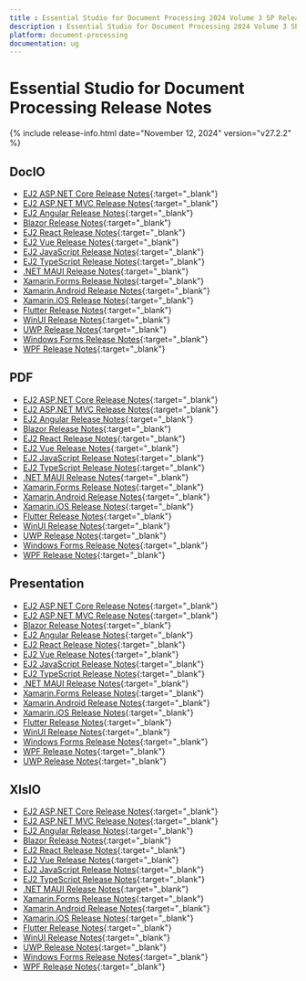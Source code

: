 ```yaml
---
title : Essential Studio for Document Processing 2024 Volume 3 SP Release Release Notes  
description : Essential Studio for Document Processing 2024 Volume 3 SP Release Release Notes  
platform: document-processing
documentation: ug
---
```


# Essential Studio for Document Processing  Release Notes  

{% include release-info.html date="November 12, 2024"  version="v27.2.2" %}


## DocIO

* [EJ2 ASP.NET Core Release Notes](https://ej2.syncfusion.com/aspnetcore/documentation/release-notes/27.2.2#docio){:target="_blank"}
* [EJ2 ASP.NET MVC Release Notes](https://ej2.syncfusion.com/aspnetmvc/documentation/release-notes/27.2.2#docio){:target="_blank"}
* [EJ2 Angular Release Notes](https://ej2.syncfusion.com/angular/documentation/release-notes/27.2.2#docio){:target="_blank"}
* [Blazor Release Notes](https://blazor.syncfusion.com/documentation/release-notes/27.2.2#docio){:target="_blank"}
* [EJ2 React Release Notes](https://ej2.syncfusion.com/react/documentation/release-notes/27.2.2#docio){:target="_blank"}
* [EJ2 Vue  Release Notes](https://ej2.syncfusion.com/vue/documentation/release-notes/27.2.2#docio){:target="_blank"}
* [EJ2 JavaScript Release Notes](https://ej2.syncfusion.com/javascript/documentation/release-notes/27.2.2#docio){:target="_blank"}
* [EJ2 TypeScript Release Notes](https://ej2.syncfusion.com/documentation/release-notes/27.2.2#docio){:target="_blank"}
* [.NET MAUI Release Notes](/maui/release-notes/v27.2.2#docio){:target="_blank"}
* [Xamarin.Forms Release Notes](/xamarin/release-notes/v27.2.2#docio){:target="_blank"}
* [Xamarin.Android Release Notes](/xamarin-android/release-notes/v27.2.2#docio){:target="_blank"}
* [Xamarin.iOS Release Notes](/xamarin-ios/release-notes/v27.2.2#docio){:target="_blank"}
* [Flutter Release Notes](/flutter/release-notes/v27.2.2#docio){:target="_blank"}
* [WinUI Release Notes](/winui/release-notes/v27.2.2#docio){:target="_blank"}
* [UWP Release Notes](/uwp/release-notes/v27.2.2#docio){:target="_blank"}
* [Windows Forms Release Notes](/windowsforms/release-notes/v27.2.2#docio){:target="_blank"}
* [WPF Release Notes](/wpf/release-notes/v27.2.2#docio){:target="_blank"}



## PDF

* [EJ2 ASP.NET Core Release Notes](https://ej2.syncfusion.com/aspnetcore/documentation/release-notes/27.2.2#pdf){:target="_blank"}
* [EJ2 ASP.NET MVC Release Notes](https://ej2.syncfusion.com/aspnetmvc/documentation/release-notes/27.2.2#pdf){:target="_blank"}
* [EJ2 Angular Release Notes](https://ej2.syncfusion.com/angular/documentation/release-notes/27.2.2#pdf){:target="_blank"}
* [Blazor Release Notes](https://blazor.syncfusion.com/documentation/release-notes/27.2.2#pdf){:target="_blank"}
* [EJ2 React Release Notes](https://ej2.syncfusion.com/react/documentation/release-notes/27.2.2#pdf){:target="_blank"}
* [EJ2 Vue  Release Notes](https://ej2.syncfusion.com/vue/documentation/release-notes/27.2.2#pdf){:target="_blank"}
* [EJ2 JavaScript Release Notes](https://ej2.syncfusion.com/javascript/documentation/release-notes/27.2.2#pdf){:target="_blank"}
* [EJ2 TypeScript Release Notes](https://ej2.syncfusion.com/documentation/release-notes/27.2.2#pdf){:target="_blank"}
* [.NET MAUI Release Notes](/maui/release-notes/v27.2.2#pdf){:target="_blank"}
* [Xamarin.Forms Release Notes](/xamarin/release-notes/v27.2.2#pdf){:target="_blank"}
* [Xamarin.Android Release Notes](/xamarin-android/release-notes/v27.2.2#pdf){:target="_blank"}
* [Xamarin.iOS Release Notes](/xamarin-ios/release-notes/v27.2.2#pdf){:target="_blank"}
* [Flutter Release Notes](/flutter/release-notes/v27.2.2#pdf){:target="_blank"}
* [WinUI Release Notes](/winui/release-notes/v27.2.2#pdf){:target="_blank"}
* [UWP Release Notes](/uwp/release-notes/v27.2.2#pdf){:target="_blank"}
* [Windows Forms Release Notes](/windowsforms/release-notes/v27.2.2#pdf){:target="_blank"}
* [WPF Release Notes](/wpf/release-notes/v27.2.2#pdf){:target="_blank"}


## Presentation

* [EJ2 ASP.NET Core Release Notes](https://ej2.syncfusion.com/aspnetcore/documentation/release-notes/27.2.2#presentation){:target="_blank"}
* [EJ2 ASP.NET MVC Release Notes](https://ej2.syncfusion.com/aspnetmvc/documentation/release-notes/27.2.2#presentation){:target="_blank"}
* [Blazor Release Notes](https://blazor.syncfusion.com/documentation/release-notes/27.2.2#presentation){:target="_blank"}
* [EJ2 Angular Release Notes](https://ej2.syncfusion.com/angular/documentation/release-notes/27.2.2#presentation){:target="_blank"}
* [EJ2 React Release Notes](https://ej2.syncfusion.com/react/documentation/release-notes/27.2.2#presentation){:target="_blank"}
* [EJ2 Vue  Release Notes](https://ej2.syncfusion.com/vue/documentation/release-notes/27.2.2#presentation){:target="_blank"}
* [EJ2 JavaScript Release Notes](https://ej2.syncfusion.com/javascript/documentation/release-notes/27.2.2#presentation){:target="_blank"}
* [EJ2 TypeScript Release Notes](https://ej2.syncfusion.com/documentation/release-notes/27.2.2#presentation){:target="_blank"}
* [.NET MAUI Release Notes](/maui/release-notes/v27.2.2#presentation){:target="_blank"}
* [Xamarin.Forms Release Notes](/xamarin/release-notes/v27.2.2#presentation){:target="_blank"}
* [Xamarin.Android Release Notes](/xamarin-android/release-notes/v27.2.2#presentation){:target="_blank"}
* [Xamarin.iOS Release Notes](/xamarin-ios/release-notes/v27.2.2#presentation){:target="_blank"}
* [Flutter Release Notes](/flutter/release-notes/v27.2.2#presentation){:target="_blank"}
* [WinUI Release Notes](/winui/release-notes/v27.2.2#presentation){:target="_blank"}
* [Windows Forms Release Notes](/windowsforms/release-notes/v27.2.2#presentation){:target="_blank"}
* [WPF Release Notes](/wpf/release-notes/v27.2.2#presentation){:target="_blank"}
* [UWP Release Notes](/uwp/release-notes/v27.2.2#presentation){:target="_blank"}



## XlsIO

* [EJ2 ASP.NET Core Release Notes](https://ej2.syncfusion.com/aspnetcore/documentation/release-notes/27.2.2#xlsio){:target="_blank"}
* [EJ2 ASP.NET MVC Release Notes](https://ej2.syncfusion.com/aspnetmvc/documentation/release-notes/27.2.2#xlsio){:target="_blank"}
* [EJ2 Angular Release Notes](https://ej2.syncfusion.com/angular/documentation/release-notes/27.2.2#xlsio){:target="_blank"}
* [Blazor Release Notes](https://blazor.syncfusion.com/documentation/release-notes/27.2.2#xlsio){:target="_blank"}
* [EJ2 React Release Notes](https://ej2.syncfusion.com/react/documentation/release-notes/27.2.2#xlsio){:target="_blank"}
* [EJ2 Vue  Release Notes](https://ej2.syncfusion.com/vue/documentation/release-notes/27.2.2#xlsio){:target="_blank"}
* [EJ2 JavaScript Release Notes](https://ej2.syncfusion.com/javascript/documentation/release-notes/27.2.2#xlsio){:target="_blank"}
* [EJ2 TypeScript Release Notes](https://ej2.syncfusion.com/documentation/release-notes/27.2.2#xlsio){:target="_blank"}
* [.NET MAUI Release Notes](/maui/release-notes/v27.2.2#xlsio){:target="_blank"}
* [Xamarin.Forms Release Notes](/xamarin/release-notes/v27.2.2#xlsio){:target="_blank"}
* [Xamarin.Android Release Notes](/xamarin-android/release-notes/v27.2.2#xlsio){:target="_blank"}
* [Xamarin.iOS Release Notes](/xamarin-ios/release-notes/v27.2.2#xlsio){:target="_blank"}
* [Flutter Release Notes](/flutter/release-notes/v27.2.2#xlsio){:target="_blank"}
* [WinUI Release Notes](/winui/release-notes/v27.2.2#xlsio){:target="_blank"}
* [UWP Release Notes](/uwp/release-notes/v27.2.2#xlsio){:target="_blank"}
* [Windows Forms Release Notes](/windowsforms/release-notes/v27.2.2#xlsio){:target="_blank"}
* [WPF Release Notes](/wpf/release-notes/v27.2.2#xlsio){:target="_blank"}


